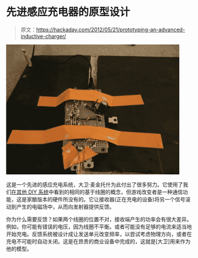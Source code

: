 # 先进感应充电器的原型设计

> 原文：<https://hackaday.com/2012/05/21/prototyping-an-advanced-inductive-charger/>

![](img/1b30ec819018a8272f98c05a722aa038.png "diy-inductive-charger")

这是一个先进的感应充电系统，大卫·麦金托什为此付出了很多努力。它使用了我们[在其他 DIY 系统](http://hackaday.com/2012/05/10/wireless-ipod-charger-built-from-scratch/)中看到的相同的基于线圈的概念，但游戏改变者是一种通信功能，这是家酿版本的硬件所没有的。它让接收器(正在充电的设备)将另一个信号滚动到产生的电磁场中，从而向发射器提供反馈。

你为什么需要反馈？如果两个线圈的位置不对，接收端产生的功率会有很大差异。例如，你可能有错误的电压，因为线圈不平衡。或者可能没有足够的电流来适当地开始充电。反馈系统被设计成让发送单元改变频率，以尝试考虑物理方向，或者在充电不可能时自动关闭。这是在昂贵的商业设备中完成的，这就是[大卫]用来作为他的模型。
